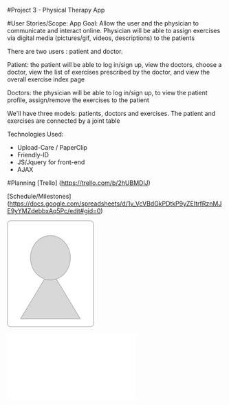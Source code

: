 #Project 3 - Physical Therapy App

#User Stories/Scope:
App Goal: Allow the user and the physician to communicate and interact online. Physician will be able to assign exercises via digital media (pictures/gif, videos, descriptions) to the patients

There are two users : patient and doctor.

Patient: the patient will be able to log in/sign up,  view the doctors, choose a doctor, view the list of exercises prescribed by the doctor, and view the overall exercise index page
 
Doctors: the physician will be able to log in/sign up, to view the patient profile, assign/remove the exercises to the patient

We'll have three models: patients,  doctors and exercises. The patient and exercises are connected by a joint table

Technologies Used:
* Upload-Care / PaperClip
* Friendly-ID
* JS/Jquery for front-end
* AJAX

#Planning
[Trello] (https://trello.com/b/2hUBMDlJ)

[Schedule/Milestones] (https://docs.google.com/spreadsheets/d/1v_VcVBdGkPDtkP9yZEItrfRznMJE9yYMZdebbxAq5Pc/edit#gid=0)

![ERD/Model](./planning/DefaultUserImage.png)

![Wireframes](./planning/Wireframes.pdf)